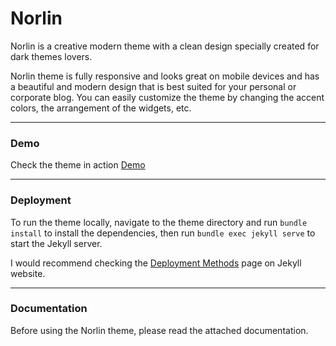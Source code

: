 # Norlin

Norlin is a creative modern theme with a clean design specially created for dark themes lovers.

Norlin theme is fully responsive and looks great on mobile devices and has a beautiful and modern design that is best suited for your personal or corporate blog. You can easily customize the theme by changing the accent colors, the arrangement of the widgets, etc.

* * *

### Demo

Check the theme in action [Demo](https://norlin.netlify.app/)

* * *

### Deployment

To run the theme locally, navigate to the theme directory and run `bundle install` to install the dependencies, then run `bundle exec jekyll serve` to start the Jekyll server.

I would recommend checking the [Deployment Methods](https://jekyllrb.com/docs/deployment-methods/) page on Jekyll website.


* * *

### Documentation

Before using the Norlin theme, please read the attached documentation.